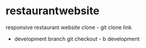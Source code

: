 # restaurantwebsite

responsive restaurant website
clone -
git clone link

- development branch
  git checkout - b development
